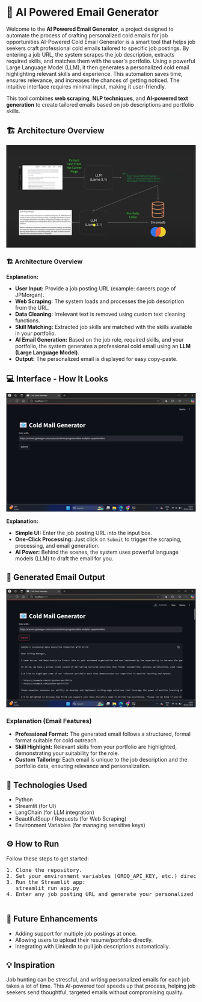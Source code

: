 <!DOCTYPE html>
<html lang="en">

<body>

<h1>📧 AI Powered Email Generator</h1>
<p>Welcome to the <strong>AI Powered Email Generator</strong>, a project designed to automate the process of crafting personalized cold emails for job opportunities.AI-Powered Cold Email Generator is a smart tool that helps job seekers craft professional cold emails tailored to specific job postings. By entering a job URL, the system scrapes the job description, extracts required skills, and matches them with the user's portfolio. Using a powerful Large Language Model (LLM), it then generates a personalized cold email highlighting relevant skills and experience. This automation saves time, ensures relevance, and increases the chances of getting noticed. The intuitive interface requires minimal input, making it user-friendly. </p>
<p>This tool combines <strong>web scraping</strong>, <strong>NLP techniques</strong>, and <strong>AI-powered text generation</strong> to create tailored emails based on job descriptions and portfolio skills.</p>

<div class="section">
    <h2>🏗️ Architecture Overview</h2>
    <img src="https://github.com/laxmipriyakotha/Generative-AI/blob/main/img/Architecture.png?raw=true" alt="Architecture">

   ### 🏗️ Architecture Overview

**Explanation:**

- **User Input:** Provide a job posting URL (example: careers page of JPMorgan).
- **Web Scraping:** The system loads and processes the job description from the URL.
- **Data Cleaning:** Irrelevant text is removed using custom text cleaning functions.
- **Skill Matching:** Extracted job skills are matched with the skills available in your portfolio.
- **AI Email Generation:** Based on the job role, required skills, and your portfolio, the system generates a professional cold email using an **LLM (Large Language Model)**.
- **Output:** The personalized email is displayed for easy copy-paste.

</div>

<div class="section">
    <h2>💻 Interface - How It Looks</h2>
    <img src="https://github.com/laxmipriyakotha/Generative-AI/blob/main/img/interface.png?raw=true" alt="Interface">

  **Explanation:**

- **Simple UI:** Enter the job posting URL into the input box.
- **One-Click Processing:** Just click on `Submit` to trigger the scraping, processing, and email generation.
- **AI Power:** Behind the scenes, the system uses powerful language models (LLM) to draft the email for you.

</div>

<div class="section">
    <h2>📩 Generated Email Output</h2>
    <img src="https://github.com/laxmipriyakotha/Generative-AI/blob/main/img/result.png?raw=true" alt="Generated Email">

    
### Explanation (Email Features)

- **Professional Format:** The generated email follows a structured, formal format suitable for cold outreach.
- **Skill Highlight:** Relevant skills from your portfolio are highlighted, demonstrating your suitability for the role.
- **Custom Tailoring:** Each email is unique to the job description and the portfolio data, ensuring relevance and personalization.
</div>

<div class="section">
    <h2>🚀 Technologies Used</h2>
    <ul>
        <li>Python</li>
        <li>Streamlit (for UI)</li>
        <li>LangChain (for LLM integration)</li>
        <li>BeautifulSoup / Requests (for Web Scraping)</li>
        <li>Environment Variables (for managing sensitive keys)</li>
    </ul>
</div>

<div class="section">
    <h2>⚙️ How to Run</h2>
    <p>Follow these steps to get started:</p>
    <pre>
1. Clone the repository.
2. Set your environment variables (GROQ_API_KEY, etc.) directly in your code or using os.environ if needed.
3. Run the Streamlit app:
   streamlit run app.py
4. Enter any job posting URL and generate your personalized email.
    </pre>
</div>

<div class="section">
    <h2>📌 Future Enhancements</h2>
    <ul>
        <li>Adding support for multiple job postings at once.</li>
        <li>Allowing users to upload their resume/portfolio directly.</li>
        <li>Integrating with LinkedIn to pull job descriptions automatically.</li>
    </ul>
</div>

<div class="section">
    <h2>💡 Inspiration</h2>
    <p>Job hunting can be stressful, and writing personalized emails for each job takes a lot of time. This AI-powered tool speeds up that process, helping job seekers send thoughtful, targeted emails without compromising quality.</p>
</div>

</body>
</html>
